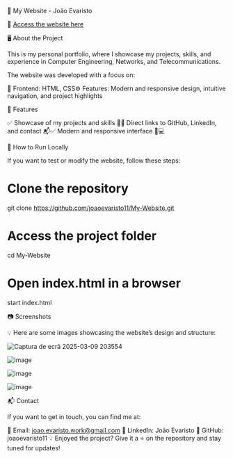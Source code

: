 📌 My Website - João Evaristo

🔗 [Access the website here](https://joaoevaristo11.github.io/My-Website/)

🖥️ About the Project

This is my personal portfolio, where I showcase my projects, skills, and experience in Computer Engineering, Networks, and Telecommunications.

The website was developed with a focus on:

🎨 Frontend: HTML, CSS⚙️ Features: Modern and responsive design, intuitive navigation, and project highlights

🚀 Features

✅ Showcase of my projects and skills 📂✅ Direct links to GitHub, LinkedIn, and contact 📬✅ Modern and responsive interface 📱💻

🔧 How to Run Locally

If you want to test or modify the website, follow these steps: 
# Clone the repository
git clone https://github.com/joaoevaristo11/My-Website.git

# Access the project folder
cd My-Website

# Open index.html in a browser
start index.html


📷 Screenshots

💡 Here are some images showcasing the website’s design and structure:

![Captura de ecrã 2025-03-09 203554](https://github.com/user-attachments/assets/c1fdb93b-167d-463a-b74b-1107513d9ae7)

![image](https://github.com/user-attachments/assets/64d353f5-a695-404b-8825-522077de2d17)

![image](https://github.com/user-attachments/assets/186d36f3-fd5c-4acb-8761-0f493055c620)

![image](https://github.com/user-attachments/assets/e3a8dcab-90e0-4ce1-8395-263ca2ace06b)



📬 Contact

If you want to get in touch, you can find me at:

📧 Email: joao.evaristo.work@gmail.com
🔗 LinkedIn: João Evaristo
🐙 GitHub: joaoevaristo11
💡 Enjoyed the project? Give it a ⭐ on the repository and stay tuned for updates!

